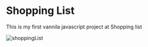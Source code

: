 # Shopping List

This is my first vannila javascript project at Shopping list

![shoppingList](https://github.com/user-attachments/assets/be1cd404-78ab-43f8-9561-c1b63f877da3)